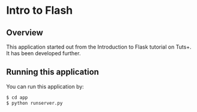 # Intro to Flash

## Overview

This application started out from the Introduction to Flask tutorial on Tuts+. It has been developed further.

## Running this application

You can run this application by:

```bash
$ cd app
$ python runserver.py
```